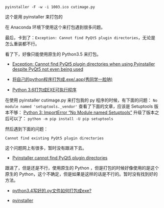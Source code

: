 


`pyinstaller -F -w -i 1003.ico cutimage.py`


这个是用 pyinstaller 来打包的

在 Anaconda 环境下使用这个来打包遇到很多问题。

最后，卡到了：`Exception: Cannot find PyQt5 plugin directories`，无论是怎么重装都不行。

看了下，好像只能使用原生的 Python3.5 来打包。

- [Exception: Cannot find PyQt5 plugin directories when using Pyinstaller despite PyQt5 not even being used](https://stackoverflow.com/questions/39736000/exception-cannot-find-pyqt5-plugin-directories-when-using-pyinstaller-despite-p?noredirect=1)

- [将自己的python程序打包成.exe/.app(秀同学一脸呐)](https://blog.csdn.net/MrLevo520/article/details/51840217)
- [Python 3.6打包成EXE可执行程序](https://blog.csdn.net/zt_xcyk/article/details/73786659)



在使用 pyinstaller cutimage.py 来打包我的 py 程序的时候，有下面的问题：
`No module named 'setuptools._vendor'`
查看了下面的文章，应该是 Setuptools 版本不够：
[Python 3: ImportError “No Module named Setuptools”](https://stackoverflow.com/questions/14426491/python-3-importerror-no-module-named-setuptools)
升级了版本之后可以了：
`python -m pip install -U pip setuptools`

然后遇到下面的问题：

`Cannot find existing PyQt5 plugin directories`

这个问题网上有很多，暂时没有跟进下去。

- [Pyinstaller cannot find PyQt5 plugin directories](https://github.com/pyinstaller/pyinstaller/issues/3636)

跟进了，但是还是不行，使用原生的 Python ，但是打包的时候好像使用的是这个原生的 Python，这个不确定，但是如果是这样的话是不行的。暂时没有找到好的方法。


- [python3.4写好的.py文件如何打包成exe?](https://www.zhihu.com/question/31784262)


- [pyinstaller](https://github.com/pyinstaller/pyinstaller)
